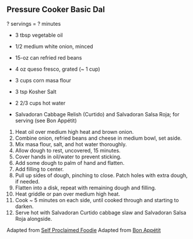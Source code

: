 ## Pressure Cooker Basic Dal

? servings = ? minutes

* 3 tbsp vegetable oil
* 1/2 medium white onion, minced
* 15-oz can refried red beans
* 4 oz queso fresco, grated (~ 1 cup)

* 3 cups corn masa flour
* 3 tsp Kosher Salt
* 2 2/3 cups hot water

* Salvadoran Cabbage Relish (Curtido) and Salvadoran Salsa Roja; for serving (see Bon Appétit)

1. Heat oil over medium high heat and brown onion.
2. Combine onion, refried beans and cheese in medium bowl, set aside.
3. Mix masa flour, salt, and hot water thoroughly.
4. Allow dough to rest, uncovered, 15 minutes.
5. Cover hands in oil/water to prevent sticking.
6. Add some dough to palm of hand and flatten.
7. Add filling to center.
8. Pull up sides of dough, pinching to close. Patch holes with extra dough, if needed.
9. Flatten into a disk, repeat with remaining dough and filling.
10. Heat griddle or pan over medium high heat.
11. Cook ~ 5 minutes on each side, until cooked through and starting to darken.
12. Serve hot with Salvadoran Curtido cabbage slaw and Salvadoran Salsa Roja alongside.

Adapted from [Self Proclaimed Foodie](https://selfproclaimedfoodie.com/pupusas/)
Adapted from [Bon Appétit](https://www.bonappetit.com/recipe/pupusas)
